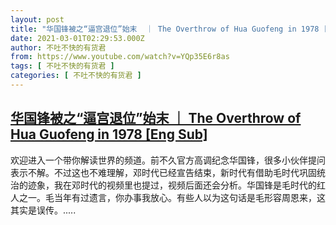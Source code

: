 ```yaml
---
layout: post
title: "华国锋被之“逼宫退位”始末  ｜ The Overthrow of Hua Guofeng in 1978 [Eng Sub]"
date: 2021-03-01T02:29:53.000Z
author: 不吐不快的有货君
from: https://www.youtube.com/watch?v=YQp35E6r8as
tags: [ 不吐不快的有货君 ]
categories: [ 不吐不快的有货君 ]
---
```

<!--1614565793000-->
[华国锋被之“逼宫退位”始末  ｜ The Overthrow of Hua Guofeng in 1978 [Eng Sub]](https://www.youtube.com/watch?v=YQp35E6r8as)
------

<div>
欢迎进入一个带你解读世界的频道。前不久官方高调纪念华国锋，很多小伙伴提问表示不解。不过这也不难理解，邓时代已经宣告结束，新时代有借助毛时代巩固统治的迹象，我在邓时代的视频里也提过，视频后面还会分析。华国锋是毛时代的红人之一。毛当年有过遗言，你办事我放心。有些人以为这句话是毛形容周恩来，这其实是误传。.....
</div>
